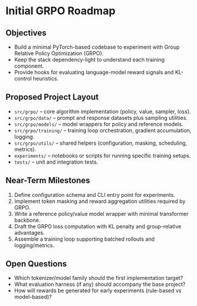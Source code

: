 # Initial GRPO Roadmap

## Objectives
- Build a minimal PyTorch-based codebase to experiment with Group Relative Policy Optimization (GRPO).
- Keep the stack dependency-light to understand each training component.
- Provide hooks for evaluating language-model reward signals and KL-control heuristics.

## Proposed Project Layout
- `src/grpo/` – core algorithm implementation (policy, value, sampler, loss).
- `src/grpo/data/` – prompt and response datasets plus sampling utilities.
- `src/grpo/models/` – model wrappers for policy and reference models.
- `src/grpo/training/` – training loop orchestration, gradient accumulation, logging.
- `src/grpo/utils/` – shared helpers (configuration, masking, scheduling, metrics).
- `experiments/` – notebooks or scripts for running specific training setups.
- `tests/` – unit and integration tests.

## Near-Term Milestones
1. Define configuration schema and CLI entry point for experiments.
2. Implement token masking and reward aggregation utilities required by GRPO.
3. Write a reference policy/value model wrapper with minimal transformer backbone.
4. Draft the GRPO loss computation with KL penalty and group-relative advantages.
5. Assemble a training loop supporting batched rollouts and logging/metrics.

## Open Questions
- Which tokenizer/model family should the first implementation target?
- What evaluation harness (if any) should accompany the base project?
- How will rewards be generated for early experiments (rule-based vs model-based)?

